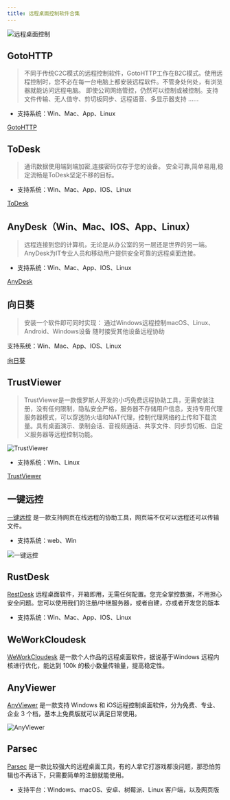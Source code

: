 ```yaml
---
title: 远程桌面控制软件合集
---
```


![远程桌面控制](https://usacdn.wangdu.site/file/blog-cdn/WP-CDN-02/2022/202204291620245.png)

## GotoHTTP

> 不同于传统C2C模式的远程控制软件，GotoHTTP工作在B2C模式。使用远程控制时，您不必在每一台电脑上都安装远程软件。不管身处何处，有浏览器就能访问远程电脑。 即使公司网络管控，仍然可以控制或被控制。支持文件传输、无人值守、剪切板同步、远程语音、多显示器支持 ......

- 支持系统：Win、Mac、App、Linux

[GotoHTTP](https://gotohttp.com/)

## ToDesk

> 通讯数据使用端到端加密,连接密码仅存于您的设备。
> 安全可靠,简单易用,稳定流畅是ToDesk坚定不移的目标。

- 支持系统：Win、Mac、App、IOS、Linux

[ToDesk](https://www.todesk.com/)

## AnyDesk（Win、Mac、IOS、App、Linux）

> 远程连接到您的计算机，无论是从办公室的另一层还是世界的另一端。 AnyDesk为IT专业人员和移动用户提供安全可靠的远程桌面连接。

- 支持系统：Win、Mac、App、IOS、Linux

[AnyDesk](https://anydesk.com/zhs)

## 向日葵

> 安装一个软件即可同时实现：
> 通过Windows远程控制macOS、Linux、Android、Windows设备
> 随时接受其他设备远程协助

支持系统：Win、Mac、App、IOS、Linux

[向日葵](https://sunlogin.oray.com/download/)

## TrustViewer

> TrustViewer是一款俄罗斯人开发的小巧免费远程协助工具，无需安装注册，没有任何限制，隐私安全严格，服务器不存储用户信息，支持专用代理服务器模式，可以穿透防火墙和NAT代理，控制代理网络的上传和下载流量。具有桌面演示、录制会话、音视频通话、共享文件、同步剪切板、自定义服务器等远程控制功能。

![TrustViewer](https://image.baidu.com/search/down?url=https://gzw.sinaimg.cn/large/006xxuvply1gpx5cno2u9j30sc0ildg9.jpg)

- 支持系统：Win、Linux

[TrustViewer](http://trustviewer.com/)

## 一键远控

[一键远控](https://www.yijianyuankong.com/) 是一款支持网页在线远程的协助工具，网页端不仅可以远程还可以传输文件。

- 支持系统：web、Win

![一键远控](https://usacdn.wangdu.site/file/blog-cdn/WP-CDN-02/2021/202112301345900.webp)

## RustDesk

[RestDesk](http://rustdesk.com/zh/) 远程桌面软件，开箱即用，无需任何配置。您完全掌控数据，不用担心安全问题。您可以使用我们的注册/中继服务器，或者自建，亦或者开发您的版本

- 支持系统：Win、Mac、App、IOS、Linux

## WeWorkCloudesk

[WeWorkCloudesk](https://www.weworkcloudesk.com/) 是一款个人作品的远程桌面软件，据说基于Windows 远程内核进行优化，能达到 100k 的极小数量传输量，提高稳定性。

## AnyViewer

[AnyViewer](https://www.anyviewer.com/download.html) 是一款支持 Windows 和 iOS远程控制桌面软件，分为免费、专业、企业 3 个档，基本上免费版就可以满足日常使用。

![AnyViewer](https://usacdn.wangdu.site/file/blog-cdn/WP-CDN-02/2022/202205101148828.png)

## Parsec

[Parsec](https://parsec.app/downloads) 是一款比较强大的远程桌面工具，有的人拿它打游戏都没问题，那恐怕剪辑也不再话下，只需要简单的注册就能使用。

- 支持平台：Windows、macOS、安卓、树莓派、Linux 客户端，以及网页版
